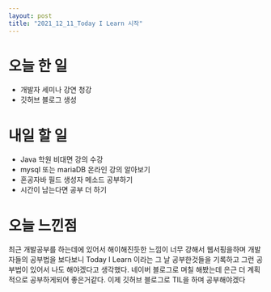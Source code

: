 ```yaml
---
layout: post
title: "2021_12_11_Today I Learn 시작"
---
```


# 오늘 한 일
  - 개발자 세미나 강연 청강
  - 깃허브 블로그 생성

# 내일 할 일
  - Java 학원 비대면 강의 수강
  - mysql 또는 mariaDB 온라인 강의 알아보기
  - 혼공자바 필드 생성자 메소드 공부하기
  - 시간이 남는다면 공부 더 하기

# 오늘 느낀점
  최근 개발공부를 하는데에 있어서 해이해진듯한 느낌이 너무 강해서 웹서핑을하며 개발자들의 공부법을 보다보니
  Today I Learn 이라는 그 날 공부한것들을 기록하고 그런 공부법이 있어서 나도 해야겠다고 생각했다.
  네이버 블로그로 며칠 해봤는데 은근 더 계획적으로 공부하게되어 좋은거같다. 이제 깃허브 블로그로 TIL을 하며 공부해야겠다


